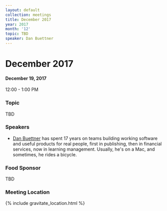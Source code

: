 ```yaml
---
layout: default
collection: meetings
title: December 2017
year: 2017
month: '12'
topic: TBD
speaker: Dan Buettner
---
```


# December 2017

#### December 19, 2017
12:00 - 1:00 PM

### Topic

TBD

### Speakers

* [Dan Buettner](https://twitter.com/Capncavedan) has spent 17 years on teams building working software and useful products for real people, first in publishing, then in financial services, now in learning management. Usually, he's on a Mac, and sometimes, he rides a bicycle.

### Food Sponsor

TBD

### Meeting Location
{% include gravitate_location.html %}
